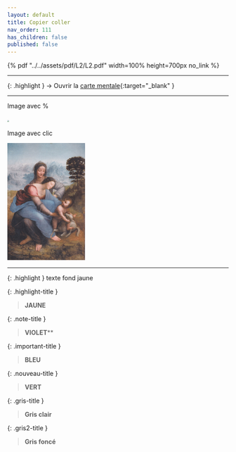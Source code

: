 ```yaml
---
layout: default
title: Copier coller
nav_order: 111
has_children: false
published: false
---
```


{% pdf "../../assets/pdf/L2/L2.pdf" width=100% height=700px no_link %}

---

{: .highlight }
→ Ouvrir la [carte mentale](https://rollauda.github.io/schemas/cartes/XXX.html){:target="_blank" } 

---
Image avec %

<img src="../../assets/img/nom.png" style="zoom:26%;" />

Image avec clic

<a href="../../assets/img/nom.png" target="_blank"><img src="../../assets/img/art/vinci-anne.jpeg" style="zoom:26%;" /></a>

---

{: .highlight }
texte fond jaune

{: .highlight-title }
> **JAUNE**


{: .note-title }
> **VIOLET****


{: .important-title }
> **BLEU**  

 
{: .nouveau-title }
> **VERT** 


{: .gris-title }
> **Gris clair**

{: .gris2-title }
> **Gris foncé**